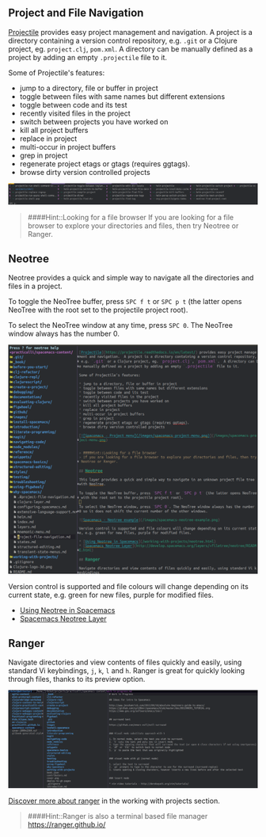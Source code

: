 ## Project and File Navigation

[Projectile](https://projectile.readthedocs.io/en/latest/) provides easy project management and navigation.  A project is a directory containing a version control repository, e.g. `.git` or a Clojure project, eg. `project.clj`, `pom.xml`.  A directory can be manually defined as a project by adding an empty `.projectile` file to it.

Some of Projectile's features:

* jump to a directory, file or buffer in project
* toggle between files with same names but different extensions
* toggle between code and its test
* recently visited files in the project
* switch between projects you have worked on
* kill all project buffers
* replace in project
* multi-occur in project buffers
* grep in project
* regenerate project etags or gtags (requires ggtags).
* browse dirty version controlled projects

[![Spacemacs - Project menu](/images/spacemacs-project-menu.png)](/images/spacemacs-project-menu.png)


> ####Hint::Looking for a file browser
> If you are looking for a file browser to explore your directories and files, then try Neotree or Ranger.

## Neotree

Neotree provides a quick and simple way to navigate all the directories and files in a project.

To toggle the NeoTree buffer, press `SPC f t` or `SPC p t` (the latter opens NeoTree with the root set to the projectile project root).

To select the NeoTree window at any time, press `SPC 0`. The NeoTree window always has the number 0.

![Spacemacs - Neotree example](/images/spacemacs-neotree-example.png)

Version control is supported and file colours will change depending on its current state, e.g. green for new files, purple for modified files.

* [Using Neotree in Spacemacs](/working-with-projects/neotree.html)
* [Spacemacs Neotree Layer](http://develop.spacemacs.org/layers/+filetree/neotree/README.html)

## Ranger

Navigate directories and view contents of files quickly and easily, using standard Vi keybindings, `j`, `k`, `l` and `h`.  Ranger is great for quickly looking through files, thanks to its preview option.

![Spacemacs - Ranger directory and file navigation](/images/spacemacs-ranger-example.png)

[Discover more about ranger](/spacemacs-basics/working-with-projects/ranger.html) in the working with projects section.

> ####Hint::Ranger is also a terminal based file manager
> https://ranger.github.io/
